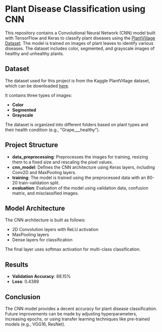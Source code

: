 # Plant Disease Classification using CNN

This repository contains a Convolutional Neural Network (CNN) model built with TensorFlow and Keras to classify plant diseases using the [PlantVillage Dataset](https://www.kaggle.com/datasets/abdallahalidev/plantvillage-dataset). The model is trained on images of plant leaves to identify various diseases. The dataset includes color, segmented, and grayscale images of healthy and unhealthy plants.

## Dataset

The dataset used for this project is from the Kaggle PlantVillage dataset, which can be downloaded [here](https://www.kaggle.com/datasets/abdallahalidev/plantvillage-dataset).

It contains three types of images:
- **Color**
- **Segmented**
- **Grayscale**

The dataset is organized into different folders based on plant types and their health condition (e.g., "Grape___healthy").


## Project Structure

- **data_preprocessing**: Preprocesses the images for training, resizing them to a fixed size and rescaling the pixel values.
- **cnn_model**: Defines the CNN architecture using Keras layers, including Conv2D and MaxPooling layers.
- **training**: The model is trained using the preprocessed data with an 80-20 train-validation split.
- **evaluation**: Evaluation of the model using validation data, confusion matrix, and misclassified images.


## Model Architecture

The CNN architecture is built as follows:

- 2D Convolution layers with ReLU activation
- MaxPooling layers
- Dense layers for classification

The final layer uses softmax activation for multi-class classification.

## Results

- **Validation Accuracy**: 88.15%  
- **Loss**: 0.4389

## Conclusion

The CNN model provides a decent accuracy for plant disease classification. Future improvements can be made by adjusting hyperparameters, increasing epochs, or using transfer learning techniques like pre-trained models (e.g., VGG16, ResNet).
